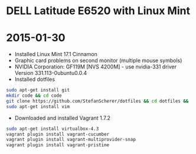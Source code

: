 # DELL Latitude E6520 with Linux Mint

# 2015-01-30
* Installed Linux Mint 17.1 Cinnamon
* Graphic card problems on second monitor (multiple mouse symbols)
* NVIDIA Corporation: GF119M [NVS 4200M] - use nvidia-331 driver Version 331.113-0ubuntu0.0.4
* Installed dotfiles
```bash
sudo apt-get install git
mkdir code && cd code
git clone https://github.com/StefanScherer/dotfiles && cd dotfiles && ./sync.sh
sudo apt-get install vim
```
* Downloaded and installed Vagrant 1.7.2
```bash
sudo apt-get install virtualbox-4.3
vagrant plugin install vagrant-cucumber
vagrant plugin install vagrant-multiprovider-snap
vagrant plugin install vagrant-pristine
```

